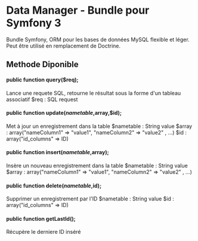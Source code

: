 # Data Manager - Bundle pour Symfony 3
Bundle Symfony, ORM pour les bases de données MySQL flexible et léger. Peut être utilisé en remplacement de Doctrine.

## Methode Diponible

#### public function query($req);
Lance une requete SQL, retourne le résultat sous la forme d'un tableau associatif
$req : SQL request

#### public function update($nametable,$array,$id);
Met à jour un enregistrement dans la table
$nametable : String value
$array : array("nameColumn1" => "value1", "nameColumn2" => "value2" , ...)
$id : array("id_columns" => ID)

#### public function insert($nametable,$array);
Insère un nouveau enregistrement dans la table
$nametable : String value
$array : array("nameColumn1" => "value1", "nameColumn2" => "value2" , ...)

#### public function delete($nametable,$id);
Supprimer un enregistrement par l'ID
$nametable : String value
$id : array("id_columns" => ID)

#### public function getLastId();
Récupère le derniere ID inséré

